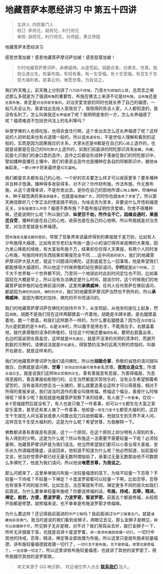 # 地藏菩萨本愿经讲习 中 第五十四讲

> 主讲人: 内院看门人 <br />
> 校订: 李师兄，胡师兄，利行师兄 <br />
> 审核: 胡师兄，利行师兄，孙师姐，黄兰师姐 <br />

地藏菩萨本愿经讲习

感恩世尊加被！感恩地藏菩萨摩诃萨加被！感恩慈尊加被！

> 尔时地藏菩萨摩诃萨。承佛威神。从座而起。胡跪合掌。白佛言。世尊。我观业道众生。校量布施。有轻有重。有一生受福。有十生受福。有百生千生受大福利者。是事云何。唯愿世尊。为我说之。

我们昨天晚上，前天晚上分别讲了`八万四千烦恼`，乃至`贪为烦恼的上首`，总而言之阐述那么多就是为了强调`布施`的重要性，布施在佛法上来讲不论是`财布施`，`法布施`还是`无畏布施`，肯定是`对治贪欲贪爱的`。对治贪爱贪欲的同时也就长养了自己的福德，一般凡夫会认为，我拿钱出去给人家我穷了，我晓得的告诉人家，人人都知道的，我没有名利了。怎么叫做我还`长养福德`了呢？我明明是舍的一方，怎么长养福德了呢？福德难道不包括世间法上的名利等吗？

纵使学佛的人也得吃饭，也得衣食住行啊，这个舍出去怎么还长养福德了呢？这样说的人初听起来也有点道理一般的，所以说`真道背俗`，不是世俗人理解和看到的这般的，实质是因为因果报应的关系，大家`舍`还是`得`都是在自己的`心田`上造作的，也就是说都是在自己的`阿陀那识`上造作的，如我们前面讲的阿陀那识具有`能藏`，`所藏`，前面七识我们的身口意的造作，造作之后都会形成种子落谢在我们的阿陀那识中，譬如播种是播在土壤中，我们的善恶业造作也是播种在各自的阿赖耶识中，被他`储藏`起来，`一颗小种子`将来最终是`红花遍地`。

我们都是农夫都有自己的心地，一个好的农夫要怎么样才可以收获更多？要多播种并且种子饱满，播种得多收获得多，对不对？你作财布施，作法布施，作无畏布施，从这个道理来讲，不是你舍出去，是你在自己的田地所谓`心地上播种`，你`播种越多`，种子越饱满将来`收获越多`，也就是`福德越广大`，同时你也就`舍弃了贪爱`了。所以那天微信群好几个学正法的愣是搞不明白，为啥说贪为苦本，非要说什么开悟和福德无关，`没有福德怎么开悟`？福德不靠布施？不能布施证明你贪爱嘛，你舍不得播种嘛，还能说明什么呢？所以我们讲，**纵使百千劫，所作业不亡，因缘会遇时，果报还自受**，播种的是在自己的心地，收获也是在自己的心地啊，所以布施就是对治贪爱，对治贪爱就是长养福德。

但`布施有无量无数的差别`，导致了现象界来说最终得到的果报就千差万别，比如有人少布施得大福德，比如有贫穷老妇女布施一盏小小的油灯得将来成佛的大果报，因为发心殊胜的缘故，有大富翁布施千万，结果却仅仅得人天果报，有两个人同时发心布施，布施同样的东西结果却果报完全不同……这中间`差别很大`，我们的地藏菩萨摩诃萨大慈大悲，就这个问题请问佛陀，这到底是怎么一回事情，他是希望我们都能够得大福德的，所以他这个时候恭敬的站在佛前请问，**尔时**就是`这个时候`，三千大千世界每一个世界都不同，乃至同一个地球此时此刻时间定位也不同，比如美国现在大概是早上，所以没有办法确定是什么时间，就说尔时，这个时候我们的地藏菩萨就恭敬的站在佛前请问佛，这里用**承佛威神**，任何人任何菩萨在佛前请问，都是因为`佛陀的加持`，`佛陀的开许`，我们的地藏菩萨摩诃萨当然也不例外的，所以**承佛威神**，是因为佛陀的加持，佛陀的开许而请问的。

我们的地藏菩萨摩诃萨在佛陀的加持开许下，从坐而起，从他坐的座位上起身，然后`胡跪`，胡跪不是我们现在这样两脚膝盖一齐着地，胡跪是半蹲半跪，是右腿膝盖着地，跪一个膝盖，和我们这样跪不一样的，为什么要右腿膝盖？因为在`古印度`认为`左`是肮脏的是`不净`的，`右`是`洁净`的，所以握手是用右手，不能用左手。右膝盖着地，就代表尊敬的洁净的恭敬的，往往这个时候还要`偏袒右肩`，要把右肩露出来，右边的袈裟把左肩盖住，这样就是`开右避左`，就是开洁净的光明的清净的，而避开肮脏的污秽的，请佛说法就是`开右避左`，得智慧的洁净的远离污秽的烦恼的，叫做开右避左，就是这样来的。

我们的地藏菩萨摩诃萨为我们请问佛陀，所以他**胡跪合掌**，恭敬的诚恳的请问就叫做白，白佛就是请问佛，**世尊**！`世间出世间最可尊贵者`名世尊。**我观业道众生**，所谓`业道众生`，就是说我们这样`随业受报的众生`，善有善报恶有恶报，为善得福报，为恶得恶报的，善恶果报如影随行的，众生当然都是厌苦欣乐的，没有众生希望倒霉希望苦的，没有谁真的想去当一头猪的，那么就要造善业这样才可以得善报，相对于所得的善报来说，我们说当时造作的善业叫做修福。修福这个福业，善报什么时候得呢？得多少呢？我观就是地藏菩萨观察下来的结果，有人做了`一件善事`，仅仅`一辈子`受福报然后就没有了，有人也是只做了一件善事，却可以`十生`都生在大富之家安乐富贵，甚至还有某人做了一件善事，他却是`一百生乃至千生`都受大福利的，这百生千生就在人间当富翁或者人间要出现刀兵劫倒霉事，他就往生到天界不来人间，这样百生千生受大福利的，这是为什么呢？希望世尊，为我解释一下。

佛教都讲善有善报恶有恶报，这个一个原则，在这个原则上却分明有人得到的多，有人得到的少啊，这是为什么呢？所以布施这一法需要不需要较量一下呢？必须较量啊，地藏菩萨摩诃萨是为我们请法，他当然希望我们都可以小善业得大善报，安乐长久所谓福德隆盛，话说回来，他知道不知道为什么呢？他必然知道，如前面经文说，他当妙觉菩萨都已经无量无数阿僧伽劫了，承事过无量无数那由他不可数那么多佛陀了，他是为我们请问，所以他说**唯愿世尊，为我说之**。

那么问题来了，这里单单就问布施一法较量福德的高下，为啥不较量一下忍辱？不较量一下持戒？不较量一下禅定？十度波罗密都可以较量一下啊，比如忍辱，忍辱也有很多不同的层次啊，比如生忍，法忍等就有不同，禅定更多不同的层次如我们前面说，为什么要单单较量布施呢？你要说修福的话，**布施，持戒，忍辱，精进，禅定，般若，方便，愿波罗密，力波罗密，智波罗密**。前面五个都是修福，从般若开始都是修慧，就修福来说，也不单单是布施波罗密才修福嘛。

为什么要这样？还记得我前面讲的`华严三昧`吗？我前面讲过`华严三昧第五门`，就是`诸藏纯杂具德门`，我当时是说的我们看到金狮子，用眼见去见，那么金狮子是眼见，`眼可以收摄狮子尽`，所见狮子无非是眼，对不对？我们用耳朵去听，敲打金狮子一下，所听无非摄属于耳，也就是说讲十度波罗蜜，`讲一度讲布施就收摄一切行`，一切行中其他的持戒，忍辱，精进，禅定等全部收摄为布施，所以这里只是就布施来较量福德，讲布施较量福德就收摄一切行了，`一切行无不是布施`，`无不是修福`，`修慧也是修福了`，`一法总摄一切法了`，所以这里讲依布施较量福德，也就讲了其他的波罗密了，用布施摄尽其他的波罗密故。

> 本文来源于 QQ 唯识群， 欢迎诸位学人点击 **[联系我们](https://mp.weixin.qq.com/s/lZCfWjmLjgNR165Tx4_bCQ)** 加入。
